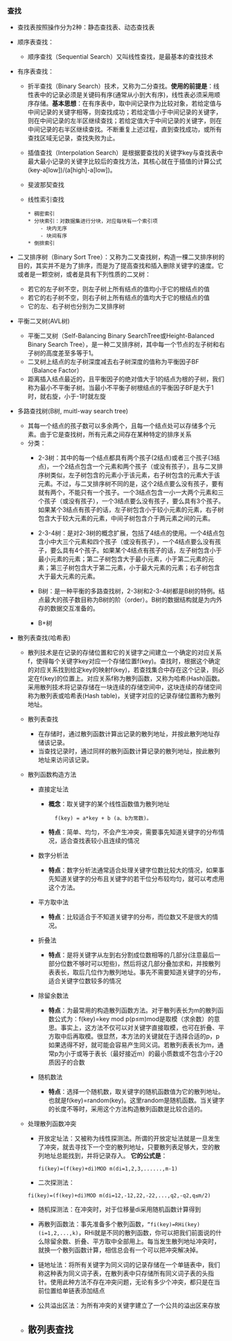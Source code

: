 ### 查找

* 查找表按照操作分为2种：静态查找表、动态查找表
* 顺序表查找：
    - 顺序查找（Sequential Search）又叫线性查找，是最基本的查找技术
* 有序表查找：
    - 折半查找（Binary Search）技术，又称为二分查找。**使用的前提是**：线性表中的记录必须是关键码有序(通常从小到大有序)，线性表必须采用顺序存储。**基本思想**：在有序表中，取中间记录作为比较对象，若给定值与中间记录的关键字相等，则查找成功；若给定值小于中间记录的关键字，则在中间记录的左半区继续查找；若给定值大于中间记录的关键字，则在中间记录的右半区继续查找。不断重复上述过程，直到查找成功，或所有查找区域无记录，查找失败为止。

    - 插值查找（Interpolation Search）是根据要查找的关键字key与查找表中最大最小记录的关键字比较后的查找方法，其核心就在于插值的计算公式(key-a[low])/(a[high]-a[low])。

    - 斐波那契查找

  * 线性索引查找

        * 稠密索引
        * 分块索引：对数据集进行分块，对应每块有一个索引项
            - 块内无序
            - 块间有序
        * 倒排索引

* 二叉排序树（Binary Sort Tree）：又称为二叉查找树，构造一棵二叉排序树的目的，其实并不是为了排序，而是为了提高查找和插入删除关键字的速度。它或者是一颗空树，或者是具有下列性质的二叉树：
    
    - 若它的左子树不空，则左子树上所有结点的值均小于它的根结点的值
    - 若它的右子树不空，则右子树上所有结点的值均大于它的根结点的值
    - 它的左、右子树也分别为二叉排序树

* 平衡二叉树(AVL树)

    - 平衡二叉树（Self-Balancing Binary SearchTree或Height-Balanced Binary Search Tree），是一种二叉排序树，其中每一个节点的左子树和右子树的高度差至多等于1。
    - 二叉树上结点的左子树深度减去右子树深度的值称为平衡因子BF（Balance Factor）
    - 距离插入结点最近的，且平衡因子的绝对值大于1的结点为根的子树，我们称为最小不平衡子树。当最小不平衡子树根结点的平衡因子BF是大于1时，就右旋，小于-1时就左旋
    
* 多路查找树(B树, muitl-way search tree)

    - 其每一个结点的孩子数可以多余两个，且每一个结点处可以存储多个元素。由于它是查找树，所有元素之间存在某种特定的排序关系
    - 分类：
        - 2-3树：其中的每一个结点都具有两个孩子(2结点)或者三个孩子(3结点)，一个2结点包含一个元素和两个孩子（或没有孩子），且与二叉排序树类似，左子树包含的元素小于该元素，右子树包含的元素大于该元素。不过，与二叉排序树不同的是，这个2结点要么没有孩子，要有就有两个，不能只有一个孩子。一个3结点包含一小一大两个元素和三个孩子（或没有孩子），一个3结点要么没有孩子，要么具有3个孩子。如果某个3结点有孩子的话，左子树包含小于较小元素的元素，右子树包含大于较大元素的元素，中间子树包含介于两元素之间的元素。

        - 2-3-4树：是对2-3树的概念扩展，包括了4结点的使用。一个4结点包含小中大三个元素和四个孩子（或没有孩子），一个4结点要么没有孩子，要么具有4个孩子。如果某个4结点有孩子的话，左子树包含小于最小元素的元素；第二子树包含大于最小元素，小于第二元素的元素；第三子树包含大于第二元素，小于最大元素的元素；右子树包含大于最大元素的元素。

        - B树：是一种平衡的多路查找树，2-3树和2-3-4树都是B树的特例。结点最大的孩子数目称为B树的阶（order）。B树的数据结构就是为内外存的数据交互准备的。

        
        - B+树

 * 散列表查找(哈希表)
 
    - 散列技术是在记录的存储位置和它的关键字之间建立一个确定的对应关系f，使得每个关键字key对应一个存储位置f(key)。查找时，根据这个确定的对应关系找到给定key的映射f(key)，若查找集合中存在这个记录，则必定在f(key)的位置上。对应关系f称为散列函数，又称为哈希(Hash)函数。采用散列技术将记录存储在一块连续的存储空间中，这块连续的存储空间称为散列表或哈希表(Hash table)，关键字对应的记录存储位置称为散列地址。

    - 散列表查找

        - 在存储时，通过散列函数计算出记录的散列地址，并按此散列地址存储该记录。
        - 当查找记录时，通过同样的散列函数计算记录的散列地址，按此散列地址来访问该记录。

    - 散列函数构造方法

        - 直接定址法
            - **概念**：取关键字的某个线性函数值为散列地址
                
                    f(key) = a*key + b (a、b为常数)。
                
            - **特点**：简单、均匀，不会产生冲突，需要事先知道关键字的分布情况，适合查找表较小且连续的情况

        
        - 数字分析法
            - **特点**：数字分析法通常适合处理关键字位数比较大的情况，如果事先知道关键字的分布且关键字的若干位分布较均匀，就可以考虑用这个方法。
        
        - 平方取中法
            - **特点**：比较适合于不知道关键字的分布，而位数又不是很大的情况。
        
        - 折叠法
            - **特点**：是将关键字从左到右分割成位数相等的几部分(注意最后一部分位数不够时可以短些)，然后将这几部分叠加求和，并按散列表表长，取后几位作为散列地址。事先不需要知道关键字的分布，适合关键字位数较多的情况
        
        - 除留余数法
            - **特点**：为最常用的构造散列函数方法。对于散列表长为m的散列函数公式为：f(key)=key mod p(p≤m)mod是取模（求余数）的意思。事实上，这方法不仅可以对关键字直接取模，也可在折叠、平方取中后再取模。很显然，本方法的关键就在于选择合适的p，p如果选得不好，就可能会容易产生同义词。若散列表表长为m，通常p为小于或等于表长（最好接近m）的最小质数或不包含小于20质因子的合数

        - 随机数法
            - **特点**：选择一个随机数，取关键字的随机函数值为它的散列地址。也就是f(key)=random(key)。这里random是随机函数。当关键字的长度不等时，采用这个方法构造散列函数是比较合适的。
        

    - 处理散列函数冲突
        - 开放定址法：又被称为线性探测法。所谓的开放定址法就是一旦发生了冲突，就去寻找下一个空的散列地址，只要散列表足够大，空的散列地址总能找到，并将记录存入。
          **它的公式是**：
          
            ```fi(key)=(f(key)+di)MOD m(di=1,2,3,......,m-1)```
        
        - 二次探测法：

        ```fi(key)=(f(key)+di)MOD m(di=12,-12,22,-22,...,q2,-q2,q≤m/2)```

        - 随机探测法：在冲突时，对于位移量di采用随机函数计算得到

        - 再散列函数法：事先准备多个散列函数，```“fi(key)=RHi(key)(i=1,2,...,k)```，RHi就是不同的散列函数，你可以把我们前面说的什么除留余数、折叠、平方取中全部用上。每当发生散列地址冲突时，就换一个散列函数计算，相信总会有一个可以把冲突解决掉。

        - 链地址法：将所有关键字为同义词的记录存储在一个单链表中，我们称这种表为同义词子表，在散列表中只存储所有同义词子表的头指针。使用此种方法不存在冲突问题，无论有多少个冲突，都只是在当前位置给单链表添加结点

        - 公共溢出区法：为所有冲突的关键字建立了一个公共的溢出区来存放

    - 散列表查找
        -
         



